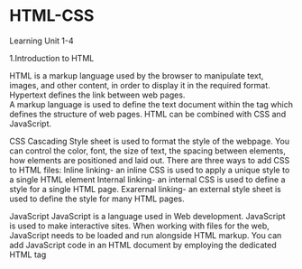# HTML-CSS

Learning Unit 1-4

1.Introduction to HTML

HTML is a markup language used by the browser to manipulate text, images, and other content, in order to display it in the required format.
Hypertext defines the link between web pages.  
A markup language is used to define the text document within the tag which defines the structure of web pages.
HTML can be combined with CSS and JavaScript.

CSS
Cascading Style sheet is used to format the style of the webpage.
You can control the color, font, the size of text, the spacing between elements, how elements are positioned and laid out.
There are three ways to add CSS to HTML files:
Inline linking- an inline CSS is used to apply a unique style to a single HTML element
Internal linking- an internal CSS is used to define a style for a single HTML page.
Exarernal linking- an external style sheet is used to define the style for many HTML pages.

JavaScript
JavaScript is a language used in Web development.
JavaScript is used to make interactive sites.
When working with files for the web, JavaScript needs to be loaded and run alongside HTML markup. 
You can add JavaScript code in an HTML document by employing the dedicated HTML tag <script> that wraps around JavaScript code.

2.HTML Text Formating
Text formatting in HTML refers to the way text is displayed on a web page.
 HTML offers a range of tags that can be used to format text including:
 Bold text: `<b>` or `<strong>`. We can make the text bold using the `<b>` tag. The tag uses both opening and closing tags. The text that needs to be made bold must be within `<b>` and `</b>` tag
 Italicised text: `<i>` or `<em>`. The `<i>` tag is used to italicise the text. It opens with `<i>` and ends with `</i>`` tag and <em> tag is used to emphasize the text, with added semantic importance. It opens with <em> and ends with </em> tag. 
 Superscript and subscript text: <sup> or <sub>. The <sup> element is used to superscript a text and the <sub> element is used to subscript a text. They both have an opening and a closing tag.\

 HTML Elements
 An element is a section of an HTML document. Some HTML elements represent visible components on a web page, such as text, images, or buttons.
 HTML elements tell the browser how to display the text, images, and other content on the page, as well as tell the browser other useful bits of information.
 HTML elements are created with tags. An HTML tag consists of text between angle brackets (<>). for an example an HTML paragraph elememnt looks like this <p>This is a paragraph.</p>
 
 HTML Headlines/Headings
 HTML headings are used to define the headings of a page.
 There are six levels of headings defined by HTML. These 6 heading elements are h1, h2, h3, h4, h5, and h6; with h1 being the highest level and h6 being the least.

 HTML Lists
 Lists are used to specify lists of information. 
 All lists must contain one or more lists elements.
 There are three types of lists namely:
 Unordered list- present items that do not have a particular sequence or order, they are displayed with bullet points and this is how an unordered list is created:
 <ul>
  <li>Koketso</li>
  <li>Motsikwe</li>
  <li>Moyakhe</li>
</ul>
 Orderedlist- Are used when you want to present items in a specific sequence or order. They are typically displayed by numbers or letters.
 Definition list. This is an example

 


 

3.HTML capabilities
4.HTML navigation and linking
